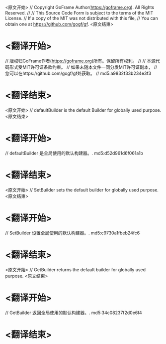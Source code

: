 
<原文开始>
// Copyright GoFrame Author(https://goframe.org). All Rights Reserved.
//
// This Source Code Form is subject to the terms of the MIT License.
// If a copy of the MIT was not distributed with this file,
// You can obtain one at https://github.com/gogf/gf.
<原文结束>

# <翻译开始>
// 版权归GoFrame作者(https://goframe.org)所有。保留所有权利。
//
// 本源代码形式受MIT许可证条款约束。
// 如果未随本文件一同分发MIT许可证副本，
// 您可以在https://github.com/gogf/gf处获取。
// md5:a9832f33b234e3f3
# <翻译结束>


<原文开始>
// defaultBuilder is the default Builder for globally used purpose.
<原文结束>

# <翻译开始>
// defaultBuilder 是全局使用的默认构建器。. md5:d52d961d6f061a1b
# <翻译结束>


<原文开始>
// SetBuilder sets the default builder for globally used purpose.
<原文结束>

# <翻译开始>
// SetBuilder 设置全局使用的默认构建器。. md5:c9730a1fbeb24fc6
# <翻译结束>


<原文开始>
// GetBuilder returns the default builder for globally used purpose.
<原文结束>

# <翻译开始>
// GetBuilder 返回全局使用的默认构建器。. md5:34c08237f2d0e6f4
# <翻译结束>

